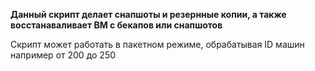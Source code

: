 **Данный скрипт делает снапшоты и резернные копии, а также восстанаваливает ВМ с бекапов или снапшотов**


Скрипт может работать в пакетном режиме, обрабатывая ID машин например от 200 до 250
